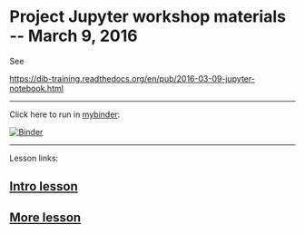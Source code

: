 # Project Jupyter workshop materials -- March 9, 2016

See

https://dib-training.readthedocs.org/en/pub/2016-03-09-jupyter-notebook.html

----

Click here to run in [mybinder](http://mybinder.org):

[![Binder](http://mybinder.org/badge.svg)](http://mybinder.org/repo/ngs-docs/2016-mar-jupyter-mybinder)

----

Lesson links:

## [Intro lesson](1-intro-script.md)

## [More lesson](2-jupyter-etc.md)
